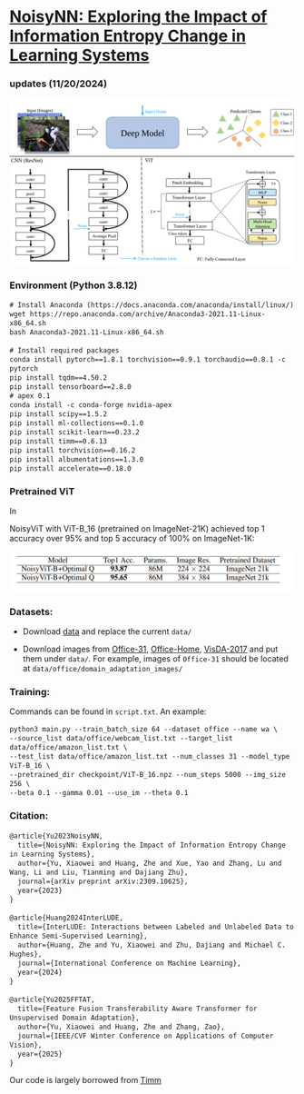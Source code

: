 # [NoisyNN: Exploring the Impact of Information Entropy Change in Learning Systems](https://arxiv.org/pdf/2309.10625)

### updates (11/20/2024)

<p align="left"> 
<img width="800" src="https://github.com/Shawey94/NoisyNN/blob/main/NoisyNNMethod.png">
</p>

### Environment (Python 3.8.12)
```
# Install Anaconda (https://docs.anaconda.com/anaconda/install/linux/)
wget https://repo.anaconda.com/archive/Anaconda3-2021.11-Linux-x86_64.sh
bash Anaconda3-2021.11-Linux-x86_64.sh

# Install required packages
conda install pytorch==1.8.1 torchvision==0.9.1 torchaudio==0.8.1 -c pytorch
pip install tqdm==4.50.2
pip install tensorboard==2.8.0
# apex 0.1
conda install -c conda-forge nvidia-apex
pip install scipy==1.5.2
pip install ml-collections==0.1.0
pip install scikit-learn==0.23.2
pip install timm==0.6.13
pip install torchvision==0.16.2
pip install albumentations==1.3.0
pip install accelerate==0.18.0
```

### Pretrained ViT
In

NoisyViT with ViT-B_16 (pretrained on ImageNet-21K) achieved top 1 accuracy over 95% and top 5 accuracy of 100% on ImageNet-1K:
<p align="left"> 
<img width="500" src="https://github.com/Shawey94/NoisyNN/blob/main/ResImageNet.png">
</p>

### Datasets:

- Download [data](https://drive.google.com/file/d/1rnU49vEEdtc3EYVo7QydWzxcSuYqZbUB/view?usp=sharing) and replace the current `data/`

- Download images from [Office-31](https://drive.google.com/file/d/0B4IapRTv9pJ1WGZVd1VDMmhwdlE/view?resourcekey=0-gNMHVtZfRAyO_t2_WrOunA), [Office-Home](https://drive.google.com/file/d/0B81rNlvomiwed0V1YUxQdC1uOTg/view?resourcekey=0-2SNWq0CDAuWOBRRBL7ZZsw), [VisDA-2017](https://github.com/VisionLearningGroup/taskcv-2017-public/tree/master/classification) and put them under `data/`. For example, images of `Office-31` should be located at `data/office/domain_adaptation_images/`

### Training:

Commands can be found in `script.txt`. An example:
```
python3 main.py --train_batch_size 64 --dataset office --name wa \
--source_list data/office/webcam_list.txt --target_list data/office/amazon_list.txt \
--test_list data/office/amazon_list.txt --num_classes 31 --model_type ViT-B_16 \
--pretrained_dir checkpoint/ViT-B_16.npz --num_steps 5000 --img_size 256 \
--beta 0.1 --gamma 0.01 --use_im --theta 0.1
```


### Citation:
```
@article{Yu2023NoisyNN,
  title={NoisyNN: Exploring the Impact of Information Entropy Change in Learning Systems},
  author={Yu, Xiaowei and Huang, Zhe and Xue, Yao and Zhang, Lu and Wang, Li and Liu, Tianming and Dajiang Zhu},
  journal={arXiv preprint arXiv:2309.10625},
  year={2023}
}

@article{Huang2024InterLUDE,
  title={InterLUDE: Interactions between Labeled and Unlabeled Data to Enhance Semi-Supervised Learning},
  author={Huang, Zhe and Yu, Xiaowei and Zhu, Dajiang and Michael C. Hughes},
  journal={International Conference on Machine Learning},
  year={2024}
}

@article{Yu2025FFTAT,
  title={Feature Fusion Transferability Aware Transformer for Unsupervised Domain Adaptation},
  author={Yu, Xiaowei and Huang, Zhe and Zhang, Zao},
  journal={IEEE/CVF Winter Conference on Applications of Computer Vision},
  year={2025}
}
```
Our code is largely borrowed from [Timm]([https://github.com/jeonsworld/ViT-pytorch](https://github.com/huggingface/pytorch-image-models/tree/main/timm))
